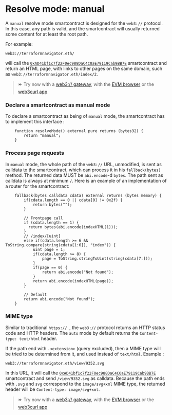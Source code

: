 # Resolve mode: manual

A ``manual`` resolve mode smartcontract is designed for the ``web3://`` protocol. In this case, any path is valid, and the smartcontract will usually returned some content for at least the root path.

For example:

```
web3://terraformnavigator.eth/
```

will call the [``0xAD41bf1c7f22F0ec988DaC4C0aE79119Cab9BB7E``](https://etherscan.io/address/0xAD41bf1c7f22F0ec988DaC4C0aE79119Cab9BB7E) smartcontract and return an HTML page, with links to other pages on the same domain, such as ``web3://terraformnavigator.eth/index/2``.

> ⏩ Try now with a [web3:// gateway](https://terraformnavigator.w3eth.io/), with the [EVM browser](https://github.com/nand2/ethereum-browser) or the [web3curl app](https://github.com/web3-protocol/web3curl-js)


### Declare a smartcontract as manual mode

To declare a smartcontract as being of ``manual`` mode, the smartcontract has to implement this interface : 

```
    function resolveMode() external pure returns (bytes32) {
        return "manual";
    }
```

### Process page requests

In ``manual`` mode, the whole path of the ``web3://`` URL, unmodified, is sent as calldata to the smartcontract, which can process it in his ``fallback(bytes)`` method. The returned data MUST be ``abi.encode``-d ``bytes``. The path sent as calldata is always at minimum ``/``. Here is an example of an implementation of a router for the smartcontract: 

```
    fallback(bytes calldata cdata) external returns (bytes memory) {
        if(cdata.length == 0 || cdata[0] != 0x2f) {
            return bytes("");
        }

        // Frontpage call
        if (cdata.length == 1) {
          return bytes(abi.encode(indexHTML(1)));
        }
        // /index/[uint]
        else if(cdata.length >= 6 && ToString.compare(string(cdata[1:6]), "index")) {
            uint page = 1;
            if(cdata.length >= 8) {
                page = ToString.stringToUint(string(cdata[7:]));
            }
            if(page == 0) {
                return abi.encode("Not found");
            }
            return abi.encode(indexHTML(page));
        }

        // Default
        return abi.encode("Not found");
    }
```


### MIME type

Similar to traditional ``https:// ``, the ``web3://`` protocol returns an HTTP status code and HTTP headers. The ``auto`` mode by default returns the ``Content-type: text/html`` header.

If the path end with ``.<extension>`` (query excluded), then a MIME type will be tried to be determined from it, and used instead of ``text/html``. Example : 

```
web3://terraformnavigator.eth/view/9352.svg
```

In this URL, it will call the [``0xAD41bf1c7f22F0ec988DaC4C0aE79119Cab9BB7E``](https://etherscan.io/address/0xAD41bf1c7f22F0ec988DaC4C0aE79119Cab9BB7E) smartcontract and send ``/view/9352.svg`` as calldata. Because the path ends with ``.svg`` and ``svg`` correspond to the ``image/svg+xml`` MIME type, the returned header will be ``Content-type: image/svg+xml``.

> ⏩ Try now with a [web3:// gateway](https://terraformnavigator.w3eth.io/view/9352.svg), with the [EVM browser](https://github.com/nand2/ethereum-browser) or the [web3curl app](https://github.com/web3-protocol/web3curl-js)